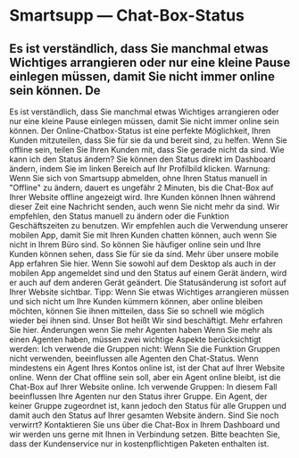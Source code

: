 # Smartsupp — Chat-Box-Status
## Es ist verständlich, dass Sie manchmal etwas Wichtiges arrangieren oder nur eine kleine Pause einlegen müssen, damit Sie nicht immer online sein können. De
Es ist verständlich, dass Sie manchmal etwas Wichtiges arrangieren oder nur eine kleine Pause einlegen müssen, damit Sie nicht immer online sein können. Der Online-Chatbox-Status ist eine perfekte Möglichkeit, Ihren Kunden mitzuteilen, dass Sie für sie da und bereit sind, zu helfen. Wenn Sie offline sein, teilen Sie Ihren Kunden mit, dass Sie gerade nicht da sind.
Wie kann ich den Status ändern?
Sie können den Status direkt im Dashboard ändern, indem Sie im linken Bereich auf Ihr Profilbild klicken.
Warnung: Wenn Sie sich von Smartsupp abmelden, ohne Ihren Status manuell in "Offline" zu ändern, dauert es ungefähr 2 Minuten, bis die Chat-Box auf Ihrer Website offline angezeigt wird. Ihre Kunden können Ihnen während dieser Zeit eine Nachricht senden, auch wenn Sie nicht mehr da sind. Wir empfehlen, den Status manuell zu ändern oder die Funktion Geschäftszeiten zu benutzen.
Wir empfehlen auch die Verwendung unserer mobilen App, damit Sie mit Ihren Kunden chatten können, auch wenn Sie nicht in Ihrem Büro sind. So können Sie häufiger online sein und Ihre Kunden können sehen, dass Sie für sie da sind. Mehr über unsere mobile App erfahren Sie hier.
Wenn Sie sowohl auf dem Desktop als auch in der mobilen App angemeldet sind und den Status auf einem Gerät ändern, wird er auch auf dem anderen Gerät geändert. Die Statusänderung ist sofort auf Ihrer Website sichtbar.
Tipp: Wenn Sie etwas Wichtiges arrangieren müssen und sich nicht um Ihre Kunden kümmern können, aber online bleiben möchten, können Sie ihnen mitteilen, dass Sie so schnell wie möglich wieder bei ihnen sind. Unser Bot heißt Wir sind beschäftigt. Mehr erfahren Sie hier.
Änderungen wenn Sie mehr Agenten haben
Wenn Sie mehr als einen Agenten haben, müssen zwei wichtige Aspekte berücksichtigt werden:
Ich verwende die Gruppen nicht: Wenn Sie die Funktion Gruppen nicht verwenden, beeinflussen alle Agenten den Chat-Status. Wenn mindestens ein Agent Ihres Kontos online ist, ist der Chat auf Ihrer Website online. Wenn der Chat offline sein soll, aber ein Agent online bleibt, ist die Chat-Box auf Ihrer Website online.
Ich verwende Gruppen: In diesem Fall beeinflussen Ihre Agenten nur den Status ihrer Gruppe. Ein Agent, der keiner Gruppe zugeordnet ist, kann jedoch den Status für alle Gruppen und damit auch den Status auf Ihrer gesamten Website ändern.
Sind Sie noch verwirrt? Kontaktieren Sie uns über die Chat-Box in Ihrem Dashboard und wir werden uns gerne mit Ihnen in Verbindung setzen. Bitte beachten Sie, dass der Kundenservice nur in kostenpflichtigen Paketen enthalten ist.

